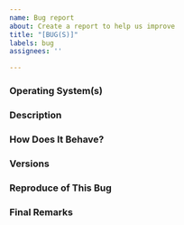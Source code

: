 ```yaml
---
name: Bug report
about: Create a report to help us improve
title: "[BUG(S)]"
labels: bug
assignees: ''

---
```


### Operating System(s)



### Description



### How Does It Behave?



### Versions



### Reproduce of This Bug



### Final Remarks

